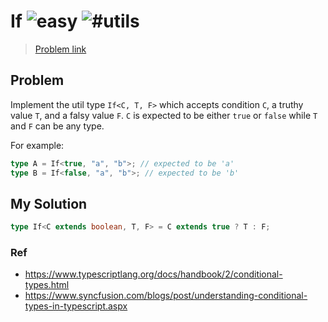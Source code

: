<h1>If <img src="https://img.shields.io/badge/-easy-7aad0c" alt="easy"/> <img src="https://img.shields.io/badge/-%23utils-999" alt="#utils"/></h1>

> [Problem link](https://github.com/type-challenges/type-challenges/tree/main/questions/00268-easy-if)

<h2> Problem </h2>

Implement the util type `If<C, T, F>` which accepts condition `C`, a truthy value `T`, and a falsy value `F`. `C` is expected to be either `true` or `false` while `T` and `F` can be any type.

For example:

```ts
type A = If<true, "a", "b">; // expected to be 'a'
type B = If<false, "a", "b">; // expected to be 'b'
```

<h2> My Solution </h2>

```ts
type If<C extends boolean, T, F> = C extends true ? T : F;
```

<h3> Ref </h3>

- https://www.typescriptlang.org/docs/handbook/2/conditional-types.html
- https://www.syncfusion.com/blogs/post/understanding-conditional-types-in-typescript.aspx
